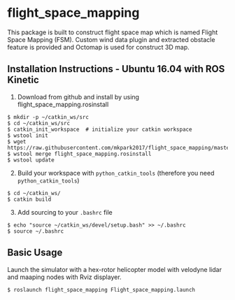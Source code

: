 # flight_space_mapping
This package is built to construct flight space map which is named Flight Space Mapping (FSM). Custom wind data plugin and extracted obstacle feature is provided and Octomap is used for construct 3D map.

Installation Instructions - Ubuntu 16.04 with ROS Kinetic
---------------------------------------------------------
 1. Download from github and install by using flight_space_mapping.rosinstall 
 ```
 $ mkdir -p ~/catkin_ws/src
 $ cd ~/catkin_ws/src
 $ catkin_init_workspace  # initialize your catkin workspace
 $ wstool init
 $ wget https://raw.githubusercontent.com/mkpark2017/flight_space_mapping/master/flight_space_mapping.rosinstall
 $ wstool merge flight_space_mapping.rosinstall
 $ wstool update
 ```
 
 2. Build your workspace with `python_catkin_tools` (therefore you need `python_catkin_tools`)

   ```
   $ cd ~/catkin_ws/
   $ catkin build
   ```

 3. Add sourcing to your `.bashrc` file

   ```
   $ echo "source ~/catkin_ws/devel/setup.bash" >> ~/.bashrc
   $ source ~/.bashrc
   ```


Basic Usage
-----------

Launch the simulator with a hex-rotor helicopter model with velodyne lidar and maaping nodes with Rviz displayer.

```
$ roslaunch flight_space_mapping Flight_space_mapping.launch
```
